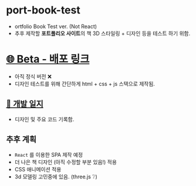 # port-book-test
- ortfolio Book Test ver. (Not React) 
- 추후 제작할 **포트폴리오 사이트**의 책 3D 스타일링 + 디자인 등을 테스트 하기 위함.

# [🌐 Beta - 배포 링크](https://thisisyjin.github.io/port-book-test/)
- 아직 정식 버전 ❌
- 디자인 테스트를 위해 간단하게 html + css + js 스택으로 제작됨.


## [📝 개발 일지](https://velog.io/@thisisyjin/Book-Portfolio-Project-ver0)
- 디자인 및 주요 코드 기록함.


## 추후 계획
- `React` 를 이용한 SPA 제작 예정
- 더 나은 책 디자인 (아직 수정할 부분 있음!) 적용
- CSS 애니메이션 적용
- 3d 모델링 고민중에 있음. (three.js ❔)

